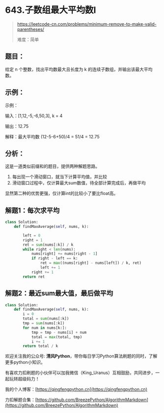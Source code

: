 # 643.子数组最大平均数I
> https://leetcode-cn.com/problems/minimum-remove-to-make-valid-parentheses/
>
> 难度：简单

## 题目：

给定 n 个整数，找出平均数最大且长度为 k 的连续子数组，并输出该最大平均数。

## 示例：

示例：

输入：[1,12,-5,-6,50,3], k = 4

输出：12.75

解释：最大平均数 (12-5-6+50)/4 = 51/4 = 12.75

## 分析：

这是一道类似前缀和的题目，提供两种解题思路。
1. 每出现一个滑动窗口，就当下计算平均值，并比较
2. 滑动窗口过程中，仅计算最大sum数值，待全部计算完成后，再做平均

显然第二种的优势更强，仅计算int的比较小了要比float高。

## 解题1：每次求平均

```python
class Solution:
    def findMaxAverage(self, nums, k):

        left = 0
        right = 1
        ret = sum(nums[:k]) / k
        while right < len(nums):
            nums[right] += nums[right - 1]
            if right - left == k:
                ret = max((nums[right] - nums[left]) / k, ret)
                left += 1
            right += 1
        return ret
```

## 解题2：最近sum最大值，最后做平均
```python
class Solution:
    def findMaxAverage(self, nums, k):
        i = 0
        total = sum(nums[:k])
        tmp = sum(nums[:k])
        for num in nums[k:]:
            tmp = tmp - nums[i] + num
            total = max(total, tmp)
            i += 1
        return total / k
```

欢迎关注我的公众号: **清风Python**，带你每日学习Python算法刷题的同时，了解更多python小知识。

有喜欢力扣刷题的小伙伴可以加我微信（King_Uranus）互相鼓励，共同进步，一起玩转超级码力！

我的个人博客：[https://qingfengpython.cn](https://qingfengpython.cn)

力扣解题合集：[https://github.com/BreezePython/AlgorithmMarkdown](https://github.com/BreezePython/AlgorithmMarkdown)

